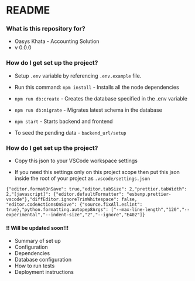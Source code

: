 # README

### What is this repository for?

- Oasys Khata - Accounting Solution
- v 0.0.0

### How do I get set up the project?

- Setup `.env` variable by referencing `.env.example` file.

- Run this command: `npm install` - Installs all the node dependencies

- `npm run db:create` - Creates the database specified in the .env variable

- `npm run db:migrate` - Migrates latest schema in the database

- `npm start` - Starts backend and frontend

- To seed the pending data - `backend_url/setup`

### How do I get set up the project?

- Copy this json to your VSCode workspace settings

- If you need this settings only on this project scope then put this json inside the root of your project as `.vscode/settings.json`

`{"editor.formatOnSave": true,"editor.tabSize": 2,"prettier.tabWidth": 2,"[javascript]": {"editor.defaultFormatter": "esbenp.prettier-vscode"},"diffEditor.ignoreTrimWhitespace": false, "editor.codeActionsOnSave": {"source.fixAll.eslint": true},"python.formatting.autopep8Args": ["--max-line-length","120","--experimental","--indent-size","2","--ignore","E402"]}`

#### !! Will be updated soon!!!

- Summary of set up
- Configuration
- Dependencies
- Database configuration
- How to run tests
- Deployment instructions
